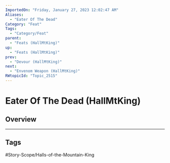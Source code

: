 ```yaml
---
ImportedOn: "Friday, January 27, 2023 12:02:47 AM"
Aliases:
  - "Eater Of The Dead"
Category: "Feat"
Tags:
  - "Category/Feat"
parent:
  - "Feats (HallMtKing)"
up:
  - "Feats (HallMtKing)"
prev:
  - "Devour (HallMtKing)"
next:
  - "Envenom Weapon (HallMtKing)"
RWtopicId: "Topic_2515"
---
```

# Eater Of The Dead (HallMtKing)
## Overview

---
## Tags
#Story-Scope/Halls-of-the-Mountain-King

